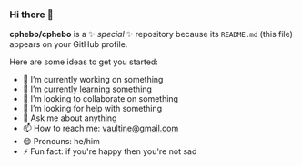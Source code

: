 ### Hi there 👋
**cphebo/cphebo** is a ✨ _special_ ✨ repository because its `README.md` (this file) appears on your GitHub profile.

Here are some ideas to get you started:

- 🔭 I’m currently working on something
- 🌱 I’m currently learning something
- 👯 I’m looking to collaborate on something
- 🤔 I’m looking for help with something
- 💬 Ask me about anything
- 📫 How to reach me: vaultine@gmail.com
- 😄 Pronouns: he/him
- ⚡ Fun fact: if you're happy then you're not sad

